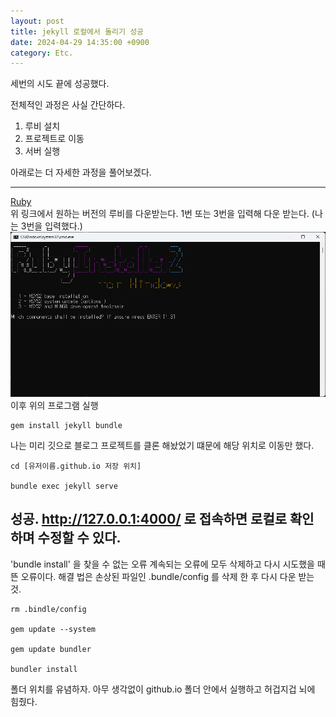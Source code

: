 ```yaml
---
layout: post
title: jekyll 로컬에서 돌리기 성공
date: 2024-04-29 14:35:00 +0900
category: Etc.
---
```

세번의 시도 끝에 성공했다.

전체적인 과정은 사실 간단하다.
1. 루비 설치
2. 프로젝트로 이동
3. 서버 실행

아래로는 더 자세한 과정을 풀어보겠다.

---
[Ruby](https://rubyinstaller.org/)  
위 링크에서 원하는 버전의 루비를 다운받는다.
1번 또는 3번을 입력해 다운 받는다. (나는 3번을 입력했다.)  
![img.png](../../public/img/etc/img.png)
이후 위의 프로그램 실행

```
gem install jekyll bundle
```
나는 미리 깃으로 블로그 프로젝트를 클론 해놨었기 떄문에 해당 위치로 이동만 했다.
```
cd [유저이름.github.io 저장 위치]

bundle exec jekyll serve
```
성공.
http://127.0.0.1:4000/ 로 접속하면 로컬로 확인하며 수정할 수 있다.
---
'bundle install' 을 찾을 수 없는 오류
계속되는 오류에 모두 삭제하고 다시 시도했을 때 뜬 오류이다.
해결 법은 손상된 파일인 .bundle/config 를 삭제 한 후 다시 다운 받는 것.
```
rm .bindle/config

gem update --system

gem update bundler

bundler install
```
폴더 위치를 유념하자. 아무 생각없이 github.io 폴더 안에서 실행하고 허겁지겁 뇌에 힘줬다.